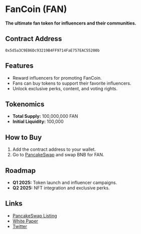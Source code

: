 # FanCoin (FAN)
**The ultimate fan token for influencers and their communities.**

## Contract Address
`0x5d5a3C9E06Dc93219B4FF9714FaE757EAC55200b`

## Features
- Reward influencers for promoting FanCoin.
- Fans can buy tokens to support their favorite influencers.
- Unlock exclusive perks, content, and voting rights.

## Tokenomics
- **Total Supply:** 100,000,000 FAN
- **Initial Liquidity:** 100,000

## How to Buy
1. Add the contract address to your wallet.
2. Go to [PancakeSwap](https://pancakeswap.finance) and swap BNB for FAN.

## Roadmap
- **Q1 2025:** Token launch and influencer campaigns.
- **Q2 2025:** NFT integration and exclusive perks.

## Links
- [PancakeSwap Listing](https://pancakeswap.finance/?outputCurrency=0x5d5a3C9E06Dc93219B4FF9714FaE757EAC55200b)
- [White Paper](link_here)
- [Twitter](https://x.com/FanCoinCrypto)
